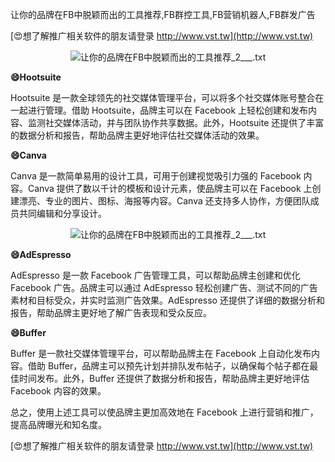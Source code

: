 让你的品牌在FB中脱颖而出的工具推荐,FB群控工具,FB营销机器人,FB群发广告

[😍想了解推广相关软件的朋友请登录 http://www.vst.tw](http://www.vst.tw)

 <center><img src="https://vst.tw/MP4/tuiguang/png/7.png" alt="让你的品牌在FB中脱颖而出的工具推荐_2___.txt"></center>

**😄Hootsuite**

Hootsuite 是一款全球领先的社交媒体管理平台，可以将多个社交媒体账号整合在一起进行管理。借助 Hootsuite，品牌主可以在 Facebook 上轻松创建和发布内容、监测社交媒体活动，并与团队协作共享数据。此外，Hootsuite 还提供了丰富的数据分析和报告，帮助品牌主更好地评估社交媒体活动的效果。

**😄Canva**

Canva 是一款简单易用的设计工具，可用于创建视觉吸引力强的 Facebook 内容。Canva 提供了数以千计的模板和设计元素，使品牌主可以在 Facebook 上创建漂亮、专业的图片、图标、海报等内容。Canva 还支持多人协作，方便团队成员共同编辑和分享设计。

 <center><img src="https://vst.tw/MP4/tuiguang/png/0.png" alt="让你的品牌在FB中脱颖而出的工具推荐_2___.txt"></center>

**😄AdEspresso**

AdEspresso 是一款 Facebook 广告管理工具，可以帮助品牌主创建和优化 Facebook 广告。品牌主可以通过 AdEspresso 轻松创建广告、测试不同的广告素材和目标受众，并实时监测广告效果。AdEspresso 还提供了详细的数据分析和报告，帮助品牌主更好地了解广告表现和受众反应。

**😄Buffer**

Buffer 是一款社交媒体管理平台，可以帮助品牌主在 Facebook 上自动化发布内容。借助 Buffer，品牌主可以预先计划并排队发布帖子，以确保每个帖子都在最佳时间发布。此外，Buffer 还提供了数据分析和报告，帮助品牌主更好地评估 Facebook 内容的效果。

总之，使用上述工具可以使品牌主更加高效地在 Facebook 上进行营销和推广，提高品牌曝光和知名度。

[😍想了解推广相关软件的朋友请登录 http://www.vst.tw](http://www.vst.tw)




